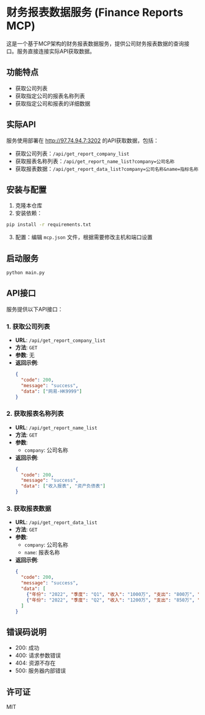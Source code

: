 # 财务报表数据服务 (Finance Reports MCP)

这是一个基于MCP架构的财务报表数据服务，提供公司财务报表数据的查询接口。服务直接连接实际API获取数据。

## 功能特点

- 获取公司列表
- 获取指定公司的报表名称列表
- 获取指定公司和报表的详细数据

## 实际API

服务使用部署在 http://97.74.94.7:3202 的API获取数据，包括：
- 获取公司列表：`/api/get_report_company_list`
- 获取报表名称列表：`/api/get_report_name_list?company=公司名称`
- 获取报表数据：`/api/get_report_data_list?company=公司名称&name=指标名称`

## 安装与配置

1. 克隆本仓库
2. 安装依赖：

```bash
pip install -r requirements.txt
```

3. 配置：编辑 `mcp.json` 文件，根据需要修改主机和端口设置

## 启动服务

```bash
python main.py
```

## API接口

服务提供以下API接口：

### 1. 获取公司列表

- **URL**: `/api/get_report_company_list`
- **方法**: `GET`
- **参数**: 无
- **返回示例**:
  ```json
  {
    "code": 200,
    "message": "success",
    "data": ["网易-HK9999"]
  }
  ```

### 2. 获取报表名称列表

- **URL**: `/api/get_report_name_list`
- **方法**: `GET`
- **参数**: 
  - `company`: 公司名称
- **返回示例**:
  ```json
  {
    "code": 200,
    "message": "success",
    "data": ["收入报表", "资产负债表"]
  }
  ```

### 3. 获取报表数据

- **URL**: `/api/get_report_data_list`
- **方法**: `GET`
- **参数**: 
  - `company`: 公司名称
  - `name`: 报表名称
- **返回示例**:
  ```json
  {
    "code": 200,
    "message": "success",
    "data": [
      {"年份": "2022", "季度": "Q1", "收入": "1000万", "支出": "800万", "净利润": "200万"},
      {"年份": "2022", "季度": "Q2", "收入": "1200万", "支出": "850万", "净利润": "350万"}
    ]
  }
  ```

## 错误码说明

- 200: 成功
- 400: 请求参数错误
- 404: 资源不存在
- 500: 服务器内部错误

## 许可证

MIT 